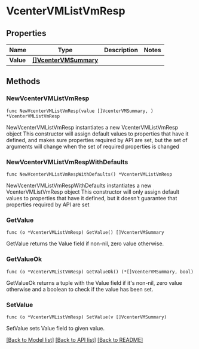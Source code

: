 # VcenterVMListVmResp

## Properties

Name | Type | Description | Notes
------------ | ------------- | ------------- | -------------
**Value** | [**[]VcenterVMSummary**](VcenterVMSummary.md) |  | 

## Methods

### NewVcenterVMListVmResp

`func NewVcenterVMListVmResp(value []VcenterVMSummary, ) *VcenterVMListVmResp`

NewVcenterVMListVmResp instantiates a new VcenterVMListVmResp object
This constructor will assign default values to properties that have it defined,
and makes sure properties required by API are set, but the set of arguments
will change when the set of required properties is changed

### NewVcenterVMListVmRespWithDefaults

`func NewVcenterVMListVmRespWithDefaults() *VcenterVMListVmResp`

NewVcenterVMListVmRespWithDefaults instantiates a new VcenterVMListVmResp object
This constructor will only assign default values to properties that have it defined,
but it doesn't guarantee that properties required by API are set

### GetValue

`func (o *VcenterVMListVmResp) GetValue() []VcenterVMSummary`

GetValue returns the Value field if non-nil, zero value otherwise.

### GetValueOk

`func (o *VcenterVMListVmResp) GetValueOk() (*[]VcenterVMSummary, bool)`

GetValueOk returns a tuple with the Value field if it's non-nil, zero value otherwise
and a boolean to check if the value has been set.

### SetValue

`func (o *VcenterVMListVmResp) SetValue(v []VcenterVMSummary)`

SetValue sets Value field to given value.



[[Back to Model list]](../README.md#documentation-for-models) [[Back to API list]](../README.md#documentation-for-api-endpoints) [[Back to README]](../README.md)


